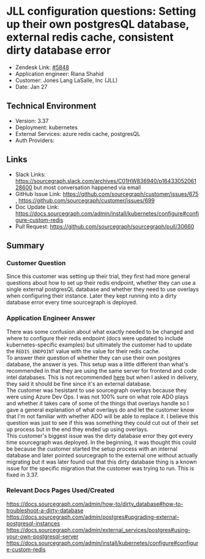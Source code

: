 # JLL configuration questions: Setting up their own postgresQL database, external redis cache, consistent dirty database error <!-- Ticket Title  Hint: include keywords to make it searchable -->

- Zendesk Link: [#5848](https://sourcegraph.zendesk.com/agent/tickets/5848)
- Application engineer: Riana Shahid
- Customer: Jones Lang LaSalle, Inc (JLL) <!-- Redact if this contains personally identifying information -->
- Date: Jan 27

<!-- Data populated from integration, speak to Ben Gordon or Michael Bali if not working -->
<!-- During Internal team trial, fill missing data manually (we are waiting for all data to sync) -->

## Technical Environment
- Version: ​3.37
- Deployment: kubernetes
- External Services: azure redis cache, postgresQL
- Auth Providers:


## Links
<!-- Data for application engineer manual entry -->
- Slack Links: https://sourcegraph.slack.com/archives/C01HW836940/p1643305206128600 but most conversation happened via email
- GitHub Issue Link: https://github.com/sourcegraph/customer/issues/675 , https://github.com/sourcegraph/customer/issues/699
- Doc Update Link: https://docs.sourcegraph.com/admin/install/kubernetes/configure#configure-custom-redis 
- Pull Request: https://github.com/sourcegraph/sourcegraph/pull/30660

## Summary
### Customer Question
Since this customer was setting up their trial, they first had more general questions about how to set up their redis endpoint, whether they can use a single external postgresQL database and whether they need to use overlays when configuring their instance. Later they kept running into a dirty database error every time sourcegraph is deployed.  
### Application Engineer Answer
There was some confusion about what exactly needed to be changed and where to configure their redis endpoint (docs were updated to include kubernetes-specific examples) but ultimately the customer had to update the `REDIS_ENDPOINT` value with the value for their redis cache. 
<br /> To answer their question of whether they can use their own postgres database, the answer is yes. This setup was a little different than what's recommended in that they are using the same server for frontend and code intel databases. This is not recommended [here](https://docs.sourcegraph.com/admin/external_services/postgres#using-your-own-postgresql-server) but when I asked in delivery, they said it should be fine since it's an external database. 
<br /> The customer was hesistant to use sourcegraph overlays because they were using Azure Dev Ops. I was not 100% sure on what role ADO plays and whether it takes care of some of the things that overlays handle so I gave a general explanation of what overlays do and let the customer know that I'm not familiar with whether ADO will be able to replace it. I believe this question was just to see if this was something they could cut out of their set up process but in the end they ended up using overlays. 
<br /> This customer's biggest issue was the dirty database error they got every time sourcegraph was deployed. In the beginning, it was thought this could be because the customer started the setup process with an internal database and later pointed sourcegraph to the external one without actually migrating but it was later found out that this dirty database thing is a known issue for the specific migration that the customer was trying to run. This is fixed in 3.37. 
### Relevant Docs Pages Used/Created
https://docs.sourcegraph.com/admin/how-to/dirty_database#how-to-troubleshoot-a-dirty-database
https://docs.sourcegraph.com/admin/postgres#upgrading-external-postgresql-instances
https://docs.sourcegraph.com/admin/external_services/postgres#using-your-own-postgresql-server
https://docs.sourcegraph.com/admin/install/kubernetes/configure#configure-custom-redis

<!-- Once complete, upload a copy to https://github.com/sourcegraph/support-tools-internal/tree/main/resolved-tickets as a .md file -->
<!-- Name the file 5848.md -->
